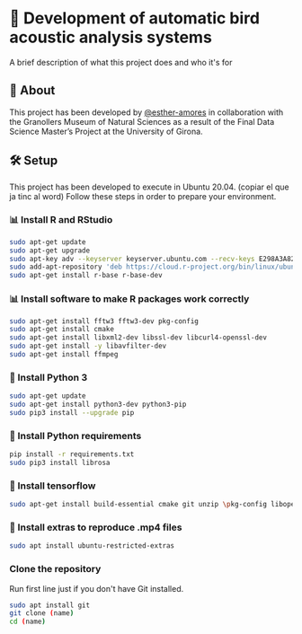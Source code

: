 
# 📕️ Development of automatic bird acoustic analysis systems

A brief description of what this project does and who it's for


## 📑️ About

This project has been developed by [@esther-amores](https://www.github.com/esther-amores) in collaboration with the Granollers Museum of Natural Sciences as a result of the Final Data Science Master’s Project at the University of Girona.


## 🛠️ Setup

This project has been developed to execute in Ubuntu 20.04. (copiar el que ja tinc al word)
Follow these steps in order to prepare your environment.

### 📊️ Install R and RStudio

```bash
sudo apt-get update
sudo apt-get upgrade
sudo apt-key adv --keyserver keyserver.ubuntu.com --recv-keys E298A3A825C0D65DFD57CBB651716619E084DAB9
sudo add-apt-repository 'deb https://cloud.r-project.org/bin/linux/ubuntu focal-cran40/'
sudo apt-get install r-base r-base-dev
```
    
### 📊️ Install software to make R packages work correctly

```bash
sudo apt-get install fftw3 fftw3-dev pkg-config
sudo apt-get install cmake
sudo apt-get install libxml2-dev libssl-dev libcurl4-openssl-dev
sudo apt-get install -y libavfilter-dev
sudo apt-get install ffmpeg
```

### 🐍️ Install Python 3

```bash
sudo apt-get update
sudo apt-get install python3-dev python3-pip
sudo pip3 install --upgrade pip
```

### 🐍️ Install Python requirements

```bash
pip install -r requirements.txt
sudo pip3 install librosa
```

### 🐍️ Install tensorflow 

```bash
sudo apt-get install build-essential cmake git unzip \pkg-config libopenblas-dev liblapack-dev
```

### 📼️ Install extras to reproduce .mp4 files

```bash
sudo apt install ubuntu-restricted-extras
```

### Clone the repository 
Run first line just if you don't have Git installed.

```bash
sudo apt install git
git clone (name)
cd (name)
```
